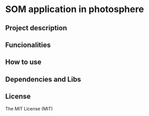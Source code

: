 # SOM application in photosphere

## Project description

## Funcionalities

## How to use

## Dependencies and Libs

## License 
The MIT License (MIT)
